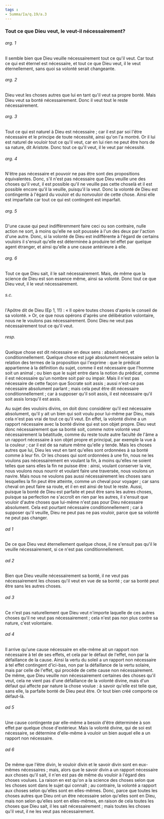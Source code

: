 ```yaml
---
tags : 
- Summa/Ia/q.19/a.3
---
```


### Tout ce que Dieu veut, le veut-il nécessairement?

###### arg. 1
Il semble bien que Dieu veuille nécessairement tout ce qu'il veut. Car tout ce qui est éternel est nécessaire, et tout ce que Dieu veut, il le veut éternellement, sans quoi sa volonté serait changeante. 

###### arg. 2
Dieu veut les choses autres que lui en tant qu'il veut sa propre bonté. Mais Dieu veut sa bonté nécessairement. Donc il veut tout le reste nécessairement. 

###### arg. 3
Tout ce qui est naturel à Dieu est nécessaire ; car il est par soi l'être nécessaire et le principe de toute nécessité, ainsi qu'on l'a montré. Or il lui est naturel de vouloir tout ce qu'il veut, car en lui rien ne peut être hors de sa nature, dit Aristote. Donc tout ce qu'il veut, il le veut par nécessité. 

###### arg. 4
N'être pas nécessaire et pouvoir ne pas être sont des propositions équivalentes. Donc, s'il n'est pas nécessaire que Dieu veuille une des choses qu'il veut, il est possible qu'il ne veuille pas cette choselà et il est possible encore qu'il la veuille, puisqu'il la veut. Donc la volonté de Dieu est contingente à l'égard du vouloir et du nonvouloir de cette chose. Ainsi elle est imparfaite car tout ce qui est contingent est imparfait. 

###### arg. 5
D'une cause qui peut indifféremment faire ceci ou son contraire, nulle action ne sort, à moins qu'elle ne soit poussée à l'un des deux par l'action d'une autre. Donc, si la volonté de Dieu est indifférente à l'égard de certains vouloirs il s'ensuit qu'elle est déterminée à produire tel effet par quelque agent étranger, et ainsi qu'elle a une cause antérieure à elle. 

###### arg. 6
Tout ce que Dieu sait, il le sait nécessairement. Mais, de même que la science de Dieu est son essence même, ainsi sa volonté. Donc tout ce que Dieu veut, il le veut nécessairement. 

###### s.c.
l'Apôtre dit de Dieu (Ep 1, 11) : « Il opère toutes choses d'après le conseil de sa volonté. » Or, ce que nous opérons d'après une délibération volontaire, nous ne le voulons pas nécessairement. Donc Dieu ne veut pas nécessairement tout ce qu'il veut. 

###### resp.
Quelque chose est dit nécessaire en deux sens : absolument, et conditionnellement. Quelque chose est jugé absolument nécessaire selon la relation des termes de la proposition qui l'exprime : que le prédicat appartienne à la définition du sujet, comme il est nécessaire que l'homme soit un animal ; ou bien que le sujet entre dans la notion du prédicat, comme il est nécessaire qu'un nombre soit pair ou impair. Mais il n'est pas nécessaire de cette façon que Socrate soit assis ; aussi n'est-ce pas nécessaire absolument parlant ; mais cela peut être dit nécessaire conditionnellement ; car à supposer qu'il soit assis, il est nécessaire qu'il soit assis lorsqu'il est assis. 

Au sujet des vouloirs divins, on doit donc considérer qu'il est nécessaire absolument, qu'il y ait un bien qui soit voulu pour lui-même par Dieu, mais cela n'est pas vrai de tout ce qu'il veut. En effet, la volonté divine a un rapport nécessaire avec la bonté divine qui est son objet propre. Dieu veut donc nécessairement que sa bonté soit, comme notre volonté veut nécessairement la béatitude, comme du reste toute autre faculté de l'âme a un rapport nécessaire à son objet propre et principal, par exemple la vue à la couleur ; car il est de sa nature même qu'elle y tende. Mais les choses autres que lui, Dieu les veut en tant qu'elles sont ordonnées à sa bonté comme à leur fin. Or les choses qui sont ordonnées à une fin, nous ne les voulons pas nécessairement en voulant la fin, à moins qu'elles ne soient telles que sans elles la fin ne puisse être : ainsi, voulant conserver la vie, nous voulons nous nourrir et voulant faire une traversée, nous voulons un navire. Mais nous ne voulons pas aussi nécessairement les choses sans lesquelles la fin peut être atteinte, comme un cheval pour voyager ; car sans cheval on peut faire sa route, et il en est ainsi de tout le reste. Aussi, puisque la bonté de Dieu est parfaite et peut être sans les autres choses, puisque sa perfection ne s'accroît en rien par les autres, il s'ensuit que vouloir d'autre choses que lui-même n'est pas pour Dieu nécessaire absolument. Cela est pourtant nécessaire conditionnellement ; car à supposer qu'il veuille, Dieu ne peut pas ne pas vouloir, parce que sa volonté ne peut pas changer. 

###### ad 1
De ce que Dieu veut éternellement quelque chose, il ne s'ensuit pas qu'il le veuille nécessairement, si ce n'est pas conditionnellement. 

###### ad 2
Bien que Dieu veuille nécessairement sa bonté, il ne veut pas nécessairement les choses qu'il veut en vue de sa bonté ; car sa bonté peut être sans les autres choses. 

###### ad 3
Ce n'est pas naturellement que Dieu veut n'importe laquelle de ces autres choses qu'il ne veut pas nécessairement ; cela n'est pas non plus contre sa nature, c'est volontaire. 

###### ad 4
Il arrive qu'une cause nécessaire en elle-même ait un rapport non nécessaire à tel de ses effets, et cela par le défaut de l'effet, non par la défaillance de la cause. Ainsi la vertu du soleil a un rapport non nécessaire à tel effet contingent d'ici-bas, non par la défaillance de la vertu solaire, mais par celle de l'effet, qui procède de cette cause non nécessairement. De même, que Dieu veuille non nécessairement certaines des choses qu'il veut, cela ne vient pas d'une défaillance de la volonté divine, mais d'un défaut qui affecte par nature la chose voulue : à savoir qu'elle est telle que, sans elle, la parfaite bonté de Dieu peut être. Or tout bien créé comporte ce défaut-là. 

###### ad 5
Une cause contingente par elle-même a besoin d'être déterminée à son effet par quelque chose d'extérieur. Mais la volonté divine, qui de soi est nécessaire, se détermine d'elle-même à vouloir un bien auquel elle a un rapport non nécessaire. 

###### ad 6
De même que l'être divin, le vouloir divin et le savoir divin sont en eux-mêmes nécessaires ; mais, alors que le savoir divin a un rapport nécessaire aux choses qu'il sait, il n'en est pas de même du vouloir à l'égard des choses voulues. La raison en est qu'on a la science des choses selon que les choses sont dans le sujet qui connaît ; au contraire, la volonté a rapport aux choses selon qu'elles sont en elles-mêmes. Donc, parce que toutes les choses autres que Dieu ont un être nécessaire selon qu'elles sont en Dieu, mais non selon qu'elles sont en elles-mêmes, en raison de cela toutes les choses que Dieu sait, il les sait nécessairement ; mais toutes les choses qu'il veut, il ne les veut pas nécessairement. 



